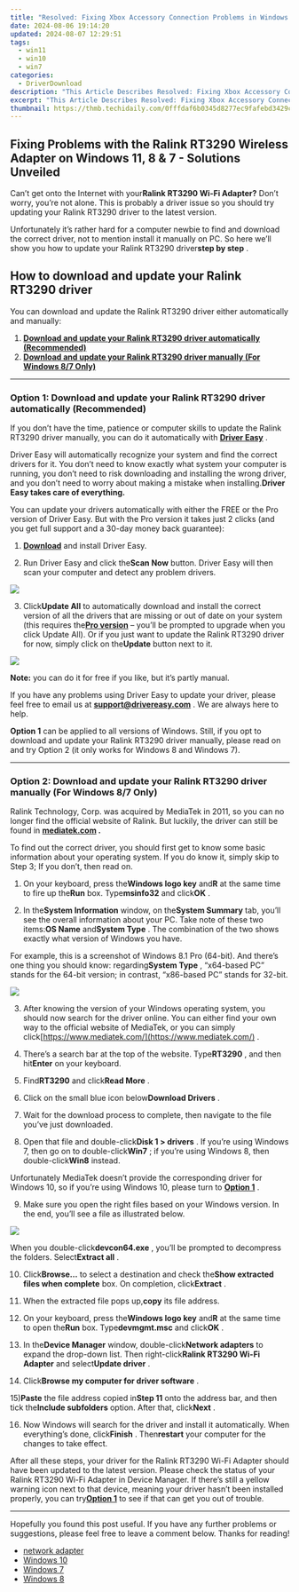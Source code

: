 ```yaml
---
title: "Resolved: Fixing Xbox Accessory Connection Problems in Windows 10, 8 & 7"
date: 2024-08-06 19:14:20
updated: 2024-08-07 12:29:51
tags:
  - win11
  - win10
  - win7
categories:
  - DriverDownload
description: "This Article Describes Resolved: Fixing Xbox Accessory Connection Problems in Windows 10, 8 & 7"
excerpt: "This Article Describes Resolved: Fixing Xbox Accessory Connection Problems in Windows 10, 8 & 7"
thumbnail: https://thmb.techidaily.com/0fffdaf6b0345d8277ec9fafebd3429c28f703cd8774f81e39bb2cfd9b5790b4.jpg
---
```


## Fixing Problems with the Ralink RT3290 Wireless Adapter on Windows 11, 8 & 7 - Solutions Unveiled

Can’t get onto the Internet with your**Ralink RT3290 Wi-Fi Adapter?** Don’t worry, you’re not alone. This is probably a driver issue so you should try updating your Ralink RT3290 driver to the latest version.

 Unfortunately it’s rather hard for a computer newbie to find and download the correct driver, not to mention install it manually on PC. So here we’ll show you how to update your Ralink RT3290 driver**step by step** .

## **How to download and update your Ralink RT3290 driver**

 You can download and update the Ralink RT3290 driver either automatically and manually:

1. **[Download and update your Ralink RT3290 driver automatically (Recommended)](https://tools.techidaily.com/drivereasy/download/)** [](https://tools.techidaily.com/drivereasy/download/)
2. **[Download and update your Ralink RT3290 driver manually (For Windows 8/7 Only)](https://tools.techidaily.com/drivereasy/download/)** [](https://tools.techidaily.com/drivereasy/download/)

---

### **Option 1: Download and update your Ralink RT3290 driver automatically (Recommended)**

 If you don’t have the time, patience or computer skills to update the Ralink RT3290 driver manually, you can do it automatically with[](https://tools.techidaily.com/drivereasy/download/) **[Driver Easy](https://tools.techidaily.com/drivereasy/download/)**  .

 Driver Easy will automatically recognize your system and find the correct drivers for it. You don’t need to know exactly what system your computer is running, you don’t need to risk downloading and installing the wrong driver, and you don’t need to worry about making a mistake when installing.**Driver Easy takes care of everything.**

 You can update your drivers automatically with either the FREE or the Pro version of Driver Easy. But with the Pro version it takes just 2 clicks (and you get full support and a 30-day money back guarantee):

 1) **[Download](https://tools.techidaily.com/drivereasy/download/)**  and install Driver Easy.

 2) Run Driver Easy and click the**Scan Now** button. Driver Easy will then scan your computer and detect any problem drivers.

![](https://images.drivereasy.com/wp-content/uploads/2019/11/image-121.png)

 3) Click**Update All** to automatically download and install the correct version of all the drivers that are missing or out of date on your system (this requires the[**Pro version**](https://tools.techidaily.com/drivereasy/download/) – you’ll be prompted to upgrade when you click Update All). Or if you just want to update the Ralink RT3290 driver for now, simply click on the**Update** button next to it.

![](https://images.drivereasy.com/wp-content/uploads/2019/11/image-122.png)

**Note:** you can do it for free if you like, but it’s partly manual.

 If you have any problems using Driver Easy to update your driver, please feel free to email us at **<support@drivereasy.com>** . We are always here to help.

**Option 1** can be applied to all versions of Windows. Still, if you opt to download and update your Ralink RT3290 driver manually, please read on and try Option 2 (it only works for Windows 8 and Windows 7).

---

### **Option 2: Download and update your Ralink RT3290 driver manually (For Windows 8/7 Only)**

 Ralink Technology, Corp. was acquired by MediaTek in 2011, so you can no longer find the official website of Ralink. But luckily, the driver can still be found in **[mediatek.com](https://www.mediatek.com/) .**

 To find out the correct driver, you should first get to know some basic information about your operating system. If you do know it, simply skip to Step 3; If you don’t, then read on.

 1) On your keyboard, press the**Windows logo key** and**R** at the same time to fire up the**Run** box. Type**msinfo32** and click**OK** .

 2) In the**System Information** window, on the**System Summary** tab, you’ll see the overall information about your PC. Take note of these two items:**OS Name** and**System Type** . The combination of the two shows exactly what version of Windows you have.

 For example, this is a screenshot of Windows 8.1 Pro (64-bit). And there’s one thing you should know: regarding**System Type** , “x64-based PC” stands for the 64-bit version; in contrast, “x86-based PC” stands for 32-bit.

![](https://images.drivereasy.com/wp-content/uploads/2019/04/image-118.png)

 3) After knowing the version of your Windows operating system, you should now search for the driver online. You can either find your own way to the official website of MediaTek, or you can simply click[https://www.mediatek.com/](https://www.mediatek.com/) .

 4) There’s a search bar at the top of the website. Type**RT3290** , and then hit**Enter** on your keyboard.

 5) Find**RT3290** and click**Read More** .

 6) Click on the small blue icon below**Download Drivers** .

 7) Wait for the download process to complete, then navigate to the file you’ve just downloaded.

 8) Open that file and double-click**Disk 1 > drivers** . If you’re using Windows 7, then go on to double-click**Win7** ; if you’re using Windows 8, then double-click**Win8** instead.

 Unfortunately MediaTek doesn’t provide the corresponding driver for Windows 10, so if you’re using Windows 10, please turn to **[Option 1](https://tools.techidaily.com/drivereasy/download/)**  .

 9) Make sure you open the right files based on your Windows version. In the end, you’ll see a file as illustrated below.

![](https://images.drivereasy.com/wp-content/uploads/2019/04/image-117.png)

 When you double-click**devcon64.exe** , you’ll be prompted to decompress the folders. Select**Extract all** .

 10) Click**Browse…** to select a destination and check the**Show extracted files when complete** box. On completion, click**Extract** .

 11) When the extracted file pops up,**copy** its file address.

 12) On your keyboard, press the**Windows logo key** and**R** at the same time to open the**Run** box. Type**devmgmt.msc** and click**OK** .

 13) In the**Device Manager** window, double-click**Network adapters** to expand the drop-down list. Then right-click**Ralink RT3290 Wi-Fi Adapter** and select**Update driver** .

 14) Click**Browse my computer for driver software** .

 15)**Paste** the file address copied in**Step 11** onto the address bar, and then tick the**Include subfolders** option. After that, click**Next** .

 16) Now Windows will search for the driver and install it automatically. When everything’s done, click**Finish** . Then**restart** your computer for the changes to take effect.

 After all these steps, your driver for the Ralink RT3290 Wi-Fi Adapter should have been updated to the latest version. Please check the status of your Ralink RT3290 Wi-Fi Adapter in Device Manager. If there’s still a yellow warning icon next to that device, meaning your driver hasn’t been installed properly, you can try[**Option 1**](https://tools.techidaily.com/drivereasy/download/) to see if that can get you out of trouble.

---

 Hopefully you found this post useful. If you have any further problems or suggestions, please feel free to leave a comment below. Thanks for reading!

* [network adapter](https://tools.techidaily.com/drivereasy/download/)
* [Windows 10](https://tools.techidaily.com/drivereasy/download/)
* [Windows 7](https://tools.techidaily.com/drivereasy/download/)
* [Windows 8](https://tools.techidaily.com/drivereasy/download/)

<ins class="adsbygoogle"
     style="display:block"
     data-ad-format="autorelaxed"
     data-ad-client="ca-pub-7571918770474297"
     data-ad-slot="1223367746"></ins>



<ins class="adsbygoogle"
     style="display:block"
     data-ad-client="ca-pub-7571918770474297"
     data-ad-slot="8358498916"
     data-ad-format="auto"
     data-full-width-responsive="true"></ins>
